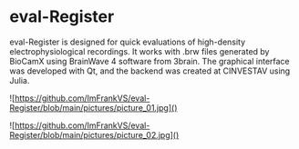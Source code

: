# eval-Register
eval-Register is designed for quick evaluations of high-density electrophysiological recordings. It works with .brw files generated by BioCamX using BrainWave 4 software from 3brain. The graphical interface was developed with Qt, and the backend was created at CINVESTAV using Julia.

![https://github.com/ImFrankVS/eval-Register/blob/main/pictures/picture_01.jpg]()

![https://github.com/ImFrankVS/eval-Register/blob/main/pictures/picture_02.jpg]()
